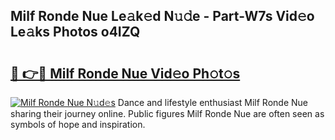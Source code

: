 ## Milf Ronde Nue Le𝚊k𝚎d N𝚞𝚍e - Part-W7s Vid𝚎o Le𝚊ks Photos o4IZQ

# <h2><a href="http://fb0ald.evod.top/?m=Milf+Ronde+Nue">🔗 👉🔴 Milf Ronde Nue Vid𝚎o Ph𝚘t𝚘s</a></h2>

[![Milf Ronde Nue N𝚞d𝚎s](https://i.imgur.com/8V9OHl7.gif)](http://fb0ald.evod.top/?m=Milf+Ronde+Nue)
Dance and lifestyle enthusiast Milf Ronde Nue sharing their journey online. Public figures Milf Ronde Nue are often seen as symbols of hope and inspiration. 
